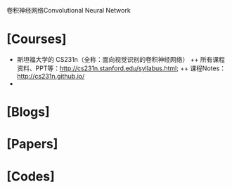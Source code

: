 卷积神经网络Convolutional Neural Network


# [Courses]
+ 斯坦福大学的 CS231n（全称：面向视觉识别的卷积神经网络）
++ 所有课程资料、PPT等：http://cs231n.stanford.edu/syllabus.html; 
++ 课程Notes： http://cs231n.github.io/
+ 

# [Blogs]

# [Papers]

# [Codes]
